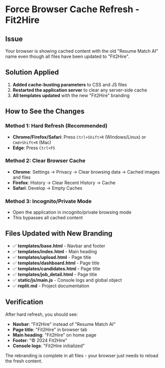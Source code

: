 # Force Browser Cache Refresh - Fit2Hire

## Issue
Your browser is showing cached content with the old "Resume Match AI" name even though all files have been updated to "Fit2Hire".

## Solution Applied
1. **Added cache-busting parameters** to CSS and JS files
2. **Restarted the application server** to clear any server-side cache
3. **All templates updated** with the new "Fit2Hire" branding

## How to See the Changes

### Method 1: Hard Refresh (Recommended)
- **Chrome/Firefox/Safari**: Press `Ctrl+Shift+R` (Windows/Linux) or `Cmd+Shift+R` (Mac)
- **Edge**: Press `Ctrl+F5`

### Method 2: Clear Browser Cache
- **Chrome**: Settings → Privacy → Clear browsing data → Cached images and files
- **Firefox**: History → Clear Recent History → Cache
- **Safari**: Develop → Empty Caches

### Method 3: Incognito/Private Mode
- Open the application in incognito/private browsing mode
- This bypasses all cached content

## Files Updated with New Branding
- ✅ **templates/base.html** - Navbar and footer
- ✅ **templates/index.html** - Main heading  
- ✅ **templates/upload.html** - Page title
- ✅ **templates/dashboard.html** - Page title
- ✅ **templates/candidates.html** - Page title
- ✅ **templates/job_detail.html** - Page title
- ✅ **static/js/main.js** - Console logs and global object
- ✅ **replit.md** - Project documentation

## Verification
After hard refresh, you should see:
- **Navbar**: "Fit2Hire" instead of "Resume Match AI"
- **Page title**: "Fit2Hire" in browser tab
- **Main heading**: "Fit2Hire" on home page
- **Footer**: "© 2024 Fit2Hire" 
- **Console logs**: "Fit2Hire initialized"

The rebranding is complete in all files - your browser just needs to reload the fresh content.